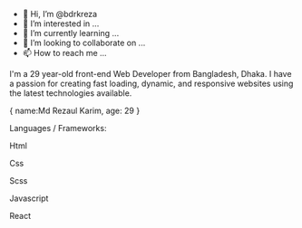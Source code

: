 - 👋 Hi, I’m @bdrkreza
- 👀 I’m interested in ...
- 🌱 I’m currently learning ...
- 💞️ I’m looking to collaborate on ...
- 📫 How to reach me ...

I'm a 29 year-old front-end Web Developer from Bangladesh, Dhaka. I have a passion for creating fast loading, dynamic, and responsive websites using the latest technologies available.

{ name:Md Rezaul Karim, age: 29 }

Languages / Frameworks:

Html

Css

Scss

Javascript

React
